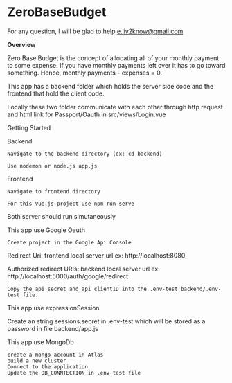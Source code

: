 # ZeroBaseBudget

For any question, I will be glad to help e.liv2know@gmail.com

**Overview**

Zero Base Budget is the concept of allocating all of your monthly payment to some expense. If you have monthly payments left over it has to go toward something. Hence, monthly payments - expenses = 0.

This app has a backend folder which holds the server side code and the frontend that hold the client code.

Locally these two folder communicate with each other through http request and html link for Passport/Oauth in src/views/Login.vue

Getting Started

Backend

    Navigate to the backend directory (ex: cd backend)

    Use nodemon or node.js app.js

Frontend

    Navigate to frontend directory

    For this Vue.js project use npm run serve

Both server should run simutaneously

This app use Google Oauth

    Create project in the Google Api Console

Redirect Uri: frontend local server url ex: http://localhost:8080

Authorized redirect URIs: backend local server url ex: http://localhost:5000/auth/google/redirect

    Copy the api secret and api clientID into the .env-test backend/.env-test file.

This app use expressionSession

Create an string sessions.secret in .env-test which will be stored as a password in file backend/app.js

This app use MongoDb

    create a mongo account in Atlas
    build a new cluster
    Connect to the application
    Update the DB_CONNTECTION in .env-test file
